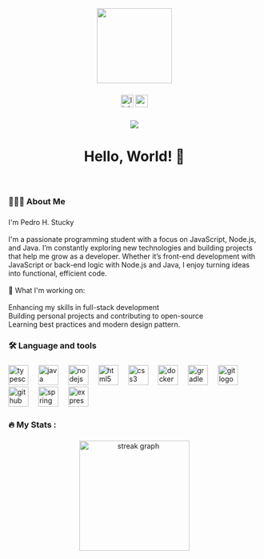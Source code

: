 <div align="center">
  <img height="150" src="https://media0.giphy.com/media/v1.Y2lkPTc5MGI3NjExbDdidWNndW9xdTRqODcwZG15ZGVoZnJuODc2N2x3bWJpZWo2Y2o1eiZlcD12MV9pbnRlcm5hbF9naWZfYnlfaWQmY3Q9cw/JR7iS0j2YwfW9mopu3/giphy.gif" />
</div>

###

<div align="center">
  <img src="https://img.shields.io/static/v1?message=LinkedIn&logo=linkedin&label=&color=346E9B&logoColor=white&labelColor=&style=for-the-badge" height="25" alt="linkedin logo" href="www.linkedin.com/in/pedro-h-stucky-67b9a525b" />
  <img src="https://img.shields.io/static/v1?message=Gmail&logo=gmail&label=&color=346E9B&logoColor=white&labelColor=&style=for-the-badge" height="25" alt="gmail logo" href="pedrostucky@gmail.com" />
</div>

###

<div align="center">
  <img src="https://visitor-badge.laobi.icu/badge?page_id=pedrohstucky.pedrohstucky&"  />
</div>

###

<h1 align="center">Hello, World! 👋</h1>

###

<br clear="both">

<h3 align="left">🧑🏻‍💻 About Me</h3>

###

<p align="left">I'm Pedro H. Stucky<br><br>I'm a passionate programming student with a focus on JavaScript, Node.js, and Java. I’m constantly exploring new technologies and building projects that help me grow as a developer. Whether it’s front-end development with JavaScript or back-end logic with Node.js and Java, I enjoy turning ideas into functional, efficient code.<br><br>🚀 What I'm working on:<br><br>    Enhancing my skills in full-stack development<br>    Building personal projects and contributing to open-source<br>  Learning best practices and modern design pattern.</p>

###

<h3 align="left">🛠 Language and tools</h3>

###

<div align="left">
  <img src="https://cdn.jsdelivr.net/gh/devicons/devicon/icons/typescript/typescript-original.svg" height="40" alt="typescript logo"  />
  <img width="12" />
  <img src="https://cdn.jsdelivr.net/gh/devicons/devicon/icons/java/java-original.svg" height="40" alt="java logo"  />
  <img width="12" />
  <img src="https://cdn.jsdelivr.net/gh/devicons/devicon/icons/nodejs/nodejs-original.svg" height="40" alt="nodejs logo"  />
  <img width="12" />
  <img src="https://cdn.jsdelivr.net/gh/devicons/devicon/icons/html5/html5-original.svg" height="40" alt="html5 logo"  />
  <img width="12" />
  <img src="https://cdn.jsdelivr.net/gh/devicons/devicon/icons/css3/css3-original.svg" height="40" alt="css3 logo"  />
  <img width="12" />
  <img src="https://cdn.jsdelivr.net/gh/devicons/devicon/icons/docker/docker-original.svg" height="40" alt="docker logo"  />
  <img width="12" />
  <img src="https://cdn.jsdelivr.net/gh/devicons/devicon/icons/gradle/gradle-original.svg" height="40" alt="gradle logo"  />
  <img width="12" />
  <img src="https://cdn.jsdelivr.net/gh/devicons/devicon/icons/git/git-original.svg" height="40" alt="git logo"  />
  <img width="12" />
  <img src="https://cdn.jsdelivr.net/gh/devicons/devicon/icons/github/github-original.svg" height="40" alt="github logo"  />
  <img width="12" />
  <img src="https://cdn.jsdelivr.net/gh/devicons/devicon/icons/spring/spring-original.svg" height="40" alt="spring logo"  />
  <img width="12" />
  <img src="https://cdn.jsdelivr.net/gh/devicons/devicon/icons/express/express-original.svg" height="40" alt="express logo"  />
  <img width="12" />
</div>

###

<h3 align="left">🔥   My Stats :</h3>

###

<div align="center">
  <img src="https://streak-stats.demolab.com?user=pedrohstucky&locale=en&mode=daily&theme=dark&hide_border=false&border_radius=5&order=3" height="220" alt="streak graph"  />
</div>

###
